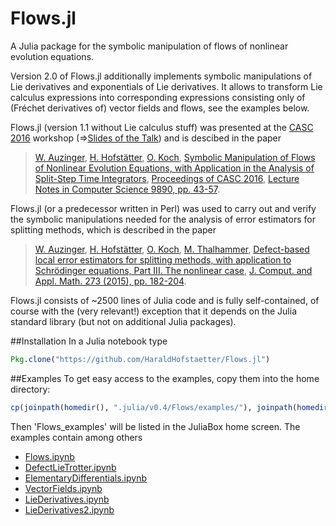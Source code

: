 # Flows.jl
A Julia package for the symbolic manipulation of flows of nonlinear evolution equations.

Version 2.0 of Flows.jl additionally implements symbolic manipulations of Lie derivatives and 
exponentials of Lie derivatives. It allows to transform Lie calculus expressions into corresponding
expressions consisting only of (Fréchet derivatives of) vector fields and flows, see the examples below.

Flows.jl (version 1.1 without Lie calculus stuff) was presented at the [CASC 2016](http://www.casc.cs.uni-bonn.de/2016/) workshop
(=>[Slides of the Talk](http://www.harald-hofstaetter.at/Math/SymbolicManipulationOfFlows.pdf))
and is descibed in the paper

>[W. Auzinger](http://www.asc.tuwien.ac.at/~winfried), [H. Hofstätter](http://www.harald-hofstaetter.at), [O. Koch](http://othmar-koch.org), [ Symbolic Manipulation of Flows of Nonlinear Evolution Equations, with Application in the Analysis of Split-Step Time Integrators](http://arxiv.org/pdf/1605.00453.pdf), [Proceedings of CASC 2016](http://www.casc.cs.uni-bonn.de/2016/), [Lecture Notes in Computer Science 9890, pp. 43-57](http://dx.doi.org/10.1007/978-3-319-45641-6_4).

Flows.jl (or a predecessor written in Perl) was used to carry out and verify the symbolic manipulations 
needed for the analysis of error estimators for splitting methods, which is described in the paper

> [W. Auzinger](http://www.asc.tuwien.ac.at/~winfried),
> [H. Hofstätter](http://www.harald-hofstaetter.at),
> [O. Koch](http://othmar-koch.org), 
> [M. Thalhammer](http://techmath.uibk.ac.at/mecht/),
> [Defect-based local error estimators for splitting methods, with application to Schr&ouml;dinger equations, Part III. The nonlinear case](http://www.asc.tuwien.ac.at/preprint/2013/asc19x2013.pdf),
> [J. Comput. and Appl. Math. 273 (2015), pp. 182-204](http://dx.doi.org/10.1016/j.cam.2014.06.012).

Flows.jl consists of ~2500 lines of Julia code and is fully self-contained, 
of course with the (very relevant!) exception that it depends on the Julia standard library
(but not on  additional Julia packages).


##Installation
In a Julia notebook type
```julia
Pkg.clone("https://github.com/HaraldHofstaetter/Flows.jl")
```

##Examples
To get easy access to the examples, copy them into the home directory:
```julia
cp(joinpath(homedir(), ".julia/v0.4/Flows/examples/"), joinpath(homedir(), "Flows_examples"), remove_destination=true)
```
Then 'Flows_examples' will be listed in the JuliaBox home screen. The examples contain among others
+ [Flows.ipynb](https://github.com/HaraldHofstaetter/Flows.jl/blob/master/examples/Flows.ipynb)
+ [DefectLieTrotter.ipynb](https://github.com/HaraldHofstaetter/Flows.jl/blob/master/examples/DefectLieTrotter.ipynb)
+ [ElementaryDifferentials.ipynb](https://github.com/HaraldHofstaetter/Flows.jl/blob/master/examples/ElementaryDifferentials.ipynb)
+ [VectorFields.ipynb](https://github.com/HaraldHofstaetter/Flows.jl/blob/master/examples/VectorFields.ipynb)
+ [LieDerivatives.ipynb](https://github.com/HaraldHofstaetter/Flows.jl/blob/master/examples/LieDerivatives.ipynb)
+ [LieDerivatives2.ipynb](https://github.com/HaraldHofstaetter/Flows.jl/blob/master/examples/LieDerivatives2.ipynb)

